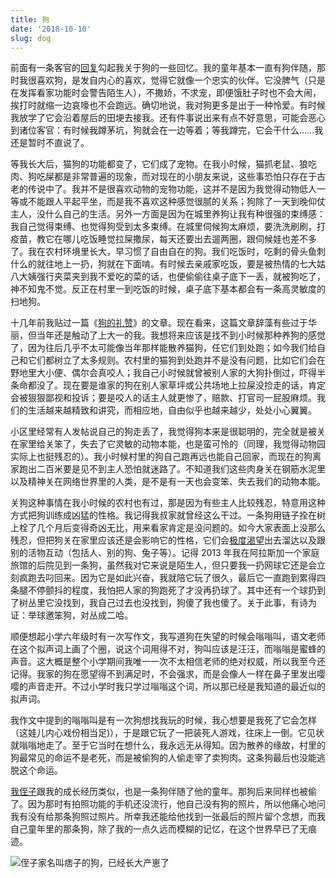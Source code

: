 ```yaml
---
title: 狗
date: '2018-10-10'
slug: dog
---
```


前面有一条客官的[回复](/cn/2018/10/fence-lawn/#comment-4138805011)勾起我关于狗的一些回忆。我的童年基本一直有狗伴随，那时我很喜欢狗，是发自内心的喜欢，觉得它就像一个忠实的伙伴。它没脾气（只是在发挥看家功能时会警告陌生人），不撒娇，不求宠，即便饿肚子时也不会大闹，挨打时就缩一边哀嚎也不会跑远。确切地说，我对狗更多是出于一种怜爱。有时候我放学了它会沿着屋后的田埂去接我。还有件事说出来有点不好意思，可能会恶心到诸位客官：有时候我蹲茅坑，狗就会在一边等着；等我蹲完，它会干什么……我还是暂时不直说了。

等我长大后，猫狗的功能都变了，它们成了宠物。在我小时候，猫抓老鼠、狼吃肉、狗吃屎都是非常普遍的现象，而对现在的小朋友来说，这些事恐怕只存在于古老的传说中了。我并不是很喜欢动物的宠物功能，这并不是因为我觉得动物低人一等或不能跟人平起平坐，而是我不喜欢这种感觉很腻的关系；狗除了一天到晚仰仗主人，没什么自己的生活。另外一方面是因为在城里养狗让我有种很强的束缚感：我自己觉得束缚、也觉得狗受到太多束缚。在城里伺候狗太麻烦，要洗洗刷刷，打疫苗，教它在哪儿吃饭睡觉拉屎撒尿，每天还要出去遛两圈，跟伺候娃也差不多了。我在农村环境里长大，早习惯了自由自在的狗。我们吃饭时，吃剩的骨头鱼刺什么的就往地上一扔，狗就在下面啃。有时候去亲戚家吃饭，要是被热情的七大姑八大姨强行夹菜夹到我不爱吃的菜的话，也便偷偷往桌子底下一丢，就被狗吃了，神不知鬼不觉。反正在村里一到吃饭的时候，桌子底下基本都会有一条高灵敏度的扫地狗。

十几年前我贴过一篇《[狗的礼赞](/cn/2005/01/eulogy-of-the-dog/)》的文章。现在看来，这篇文章辞藻有些过于华丽，但当年还是触动了上大一的我。我想将来应该是找不到小时候那种养狗的感觉了，因为往后几乎不太可能像当年那样能散养猫狗，任它们到处跑；如今我们给自己和它们都树立了太多规则。农村里的猫狗到处跑并不是没有问题，比如它们会在野地里大小便、偶尔会真咬人；我自己小时候就曾被别人家的大狗扑倒过，吓得半条命都没了。现在要是谁家的狗在别人家草坪或公共场地上拉屎没捡走的话，肯定会被狠狠鄙视和投诉；要是咬人的话主人就更惨了，赔款、打官司一屁股麻烦。我们的生活越来越精致和讲究，而相应地，自由似乎也越来越少，处处小心翼翼。

小区里经常有人发帖说自己的狗走丢了，我觉得狗本来是很聪明的，完全就是被关在家里给关笨了，失去了它灵敏的动物本能，也是蛮可怜的（同理，我觉得动物园实际上也挺残忍的）。我小时候村里的狗自己跑再远也能自己回家，而现在的狗离家跑出二百米要是见不到主人恐怕就迷路了。不知道我们这些肉身关在钢筋水泥里以及精神关在网络世界里的人类，是不是有一天也会变笨、失去我们的动物本能。

关狗这种事情在我小时候的农村也有过，那是因为有些主人比较残忍，特意用这种方式把狗训练成凶猛的性格。我记得我叔家就曾经这么干过。一条狗用链子拴在树上栓了几个月后变得奇凶无比，用来看家肯定是没问题的。如今大家表面上没那么残忍，但把狗关在家里应该还是会影响它的性格，它们会[极度渴望](https://twitter.com/dog_rates/status/1054404072164548611)出去溜达以及跟别的活物互动（包括人、别的狗、兔子等）。记得 2013 年我在阿拉斯加一个家庭旅馆的后院见到一条狗，虽然我对它来说是陌生人，但只要我一扔网球它还是会立刻疯跑去叼回来。因为它是如此兴奋，我就陪它玩了很久，最后它一直跑到累得四条腿不停颤抖的程度，我怕把人家的狗跑死了才没再扔球了。其中还有一个球扔到了树丛里它没找到，我自己过去也没找到，狗傻了我也傻了。关于此事，有诗为证：举球邀笨狗，对丛成二哈。

顺便想起小学六年级时有一次写作文，我写道狗在失望的时候会嗡嗡叫，语文老师在这个拟声词上画了个圈，说这个词用得不对，狗叫应该是汪汪，而嗡嗡是蜜蜂的声音。这大概是整个小学期间我唯一一次不太相信老师的绝对权威，所以我至今还记得。我家的狗在愿望得不到满足时，不会强求，而是会像人一样在鼻子里发出嘤嘤的声音走开。不过小学时我只学过嗡嗡这个词，所以那已经是我知道的最近似的拟声词。

我作文中提到的嗡嗡叫是有一次狗想找我玩的时候，我心想要是我死了它会怎样（这娃儿内心戏份相当足)），于是跟它玩了一把装死人游戏，往床上一倒。它见状就嗡嗡地走了。至于它当时在想什么，我永远无从得知。因为散养的缘故，村里的狗最常见的命运不是老死，而是被偷狗的人偷走宰了卖狗肉。这条狗最后也没能逃脱这个命运。

[我侄子](/cn/2008/03/bitter-life/)跟我的成长经历类似，也是一条狗伴随了他的童年。那狗后来同样也被偷了。因为那时有拍照功能的手机还没流行，他自己没有狗的照片，所以他痛心地问我有没有给那条狗照过照片。所幸我还能给他找到一张最后的照片留个念想，而我自己童年里的那条狗，除了我的一点久远而模糊的记忆，在这个世界早已了无痕迹。

![侄子家名叫痞子的狗，已经长大产崽了](https://user-images.githubusercontent.com/163582/46882149-3abd8700-ce13-11e8-855e-1b21fe4d2168.jpg)
